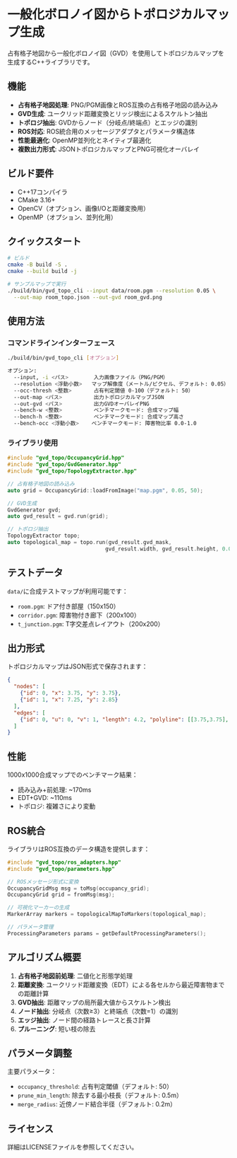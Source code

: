 # 一般化ボロノイ図からトポロジカルマップ生成

占有格子地図から一般化ボロノイ図（GVD）を使用してトポロジカルマップを生成するC++ライブラリです。

## 機能

- **占有格子地図処理**: PNG/PGM画像とROS互換の占有格子地図の読み込み
- **GVD生成**: ユークリッド距離変換とリッジ検出によるスケルトン抽出
- **トポロジ抽出**: GVDからノード（分岐点/終端点）とエッジの識別
- **ROS対応**: ROS統合用のメッセージアダプタとパラメータ構造体
- **性能最適化**: OpenMP並列化とネイティブ最適化
- **複数出力形式**: JSONトポロジカルマップとPNG可視化オーバレイ

## ビルド要件

- C++17コンパイラ
- CMake 3.16+
- OpenCV（オプション、画像I/Oと距離変換用）
- OpenMP（オプション、並列化用）

## クイックスタート

```bash
# ビルド
cmake -B build -S .
cmake --build build -j

# サンプルマップで実行
./build/bin/gvd_topo_cli --input data/room.pgm --resolution 0.05 \
  --out-map room_topo.json --out-gvd room_gvd.png
```

## 使用方法

### コマンドラインインターフェース

```bash
./build/bin/gvd_topo_cli [オプション]

オプション:
  --input, -i <パス>        入力画像ファイル（PNG/PGM）
  --resolution <浮動小数>   マップ解像度（メートル/ピクセル、デフォルト: 0.05）
  --occ-thresh <整数>       占有判定閾値 0-100（デフォルト: 50）
  --out-map <パス>          出力トポロジカルマップJSON
  --out-gvd <パス>          出力GVDオーバレイPNG
  --bench-w <整数>          ベンチマークモード: 合成マップ幅
  --bench-h <整数>          ベンチマークモード: 合成マップ高さ
  --bench-occ <浮動小数>    ベンチマークモード: 障害物比率 0.0-1.0
```

### ライブラリ使用

```cpp
#include "gvd_topo/OccupancyGrid.hpp"
#include "gvd_topo/GvdGenerator.hpp"
#include "gvd_topo/TopologyExtractor.hpp"

// 占有格子地図の読み込み
auto grid = OccupancyGrid::loadFromImage("map.pgm", 0.05, 50);

// GVD生成
GvdGenerator gvd;
auto gvd_result = gvd.run(grid);

// トポロジ抽出
TopologyExtractor topo;
auto topological_map = topo.run(gvd_result.gvd_mask, 
                               gvd_result.width, gvd_result.height, 0.05);
```

## テストデータ

`data/`に合成テストマップが利用可能です：
- `room.pgm`: ドア付き部屋（150x150）
- `corridor.pgm`: 障害物付き廊下（200x100）
- `t_junction.pgm`: T字交差点レイアウト（200x200）

## 出力形式

トポロジカルマップはJSON形式で保存されます：

```json
{
  "nodes": [
    {"id": 0, "x": 3.75, "y": 3.75},
    {"id": 1, "x": 7.25, "y": 2.85}
  ],
  "edges": [
    {"id": 0, "u": 0, "v": 1, "length": 4.2, "polyline": [[3.75,3.75], [7.25,2.85]]}
  ]
}
```

## 性能

1000x1000合成マップでのベンチマーク結果：
- 読み込み+前処理: ~170ms
- EDT+GVD: ~110ms
- トポロジ: 複雑さにより変動

## ROS統合

ライブラリはROS互換のデータ構造を提供します：

```cpp
#include "gvd_topo/ros_adapters.hpp"
#include "gvd_topo/parameters.hpp"

// ROSメッセージ形式に変換
OccupancyGridMsg msg = toMsg(occupancy_grid);
OccupancyGrid grid = fromMsg(msg);

// 可視化マーカーの生成
MarkerArray markers = topologicalMapToMarkers(topological_map);

// パラメータ管理
ProcessingParameters params = getDefaultProcessingParameters();
```

## アルゴリズム概要

1. **占有格子地図前処理**: 二値化と形態学処理
2. **距離変換**: ユークリッド距離変換（EDT）による各セルから最近障害物までの距離計算
3. **GVD抽出**: 距離マップの局所最大値からスケルトン検出
4. **ノード抽出**: 分岐点（次数≥3）と終端点（次数=1）の識別
5. **エッジ抽出**: ノード間の経路トレースと長さ計算
6. **プルーニング**: 短い枝の除去

## パラメータ調整

主要パラメータ：
- `occupancy_threshold`: 占有判定閾値（デフォルト: 50）
- `prune_min_length`: 除去する最小枝長（デフォルト: 0.5m）
- `merge_radius`: 近傍ノード結合半径（デフォルト: 0.2m）

## ライセンス

詳細はLICENSEファイルを参照してください。
